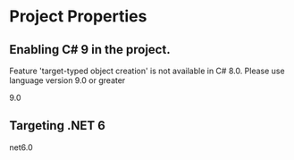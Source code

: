 # Project Properties

## Enabling C# 9 in the project.
Feature 'target-typed object creation' is not available in C# 8.0. Please use language version 9.0 or greater

<PropertyGroup>
  <LangVersion>9.0</LangVersion>
</PropertyGroup>

## Targeting .NET 6
<TargetFramework>net6.0</TargetFramework>
